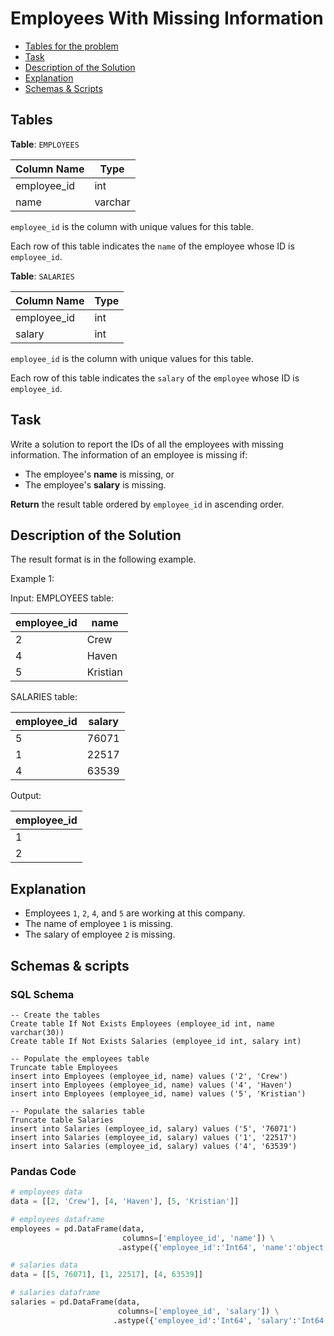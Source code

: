 # Employees With Missing Information

- [Tables for the problem](#tables)
- [Task](#task)
- [Description of the Solution](#description-of-the-solution)
- [Explanation](#explanation)
- [Schemas & Scripts](#schemas--scripts)

## Tables 

**Table**: `EMPLOYEES`

| Column Name | Type    |
|-------------|---------|
| employee_id | int     |
| name        | varchar |

`employee_id` is the column with unique values for this table.

Each row of this table indicates the `name` of the employee whose ID is `employee_id`.

**Table**: `SALARIES`

| Column Name | Type |
|-------------|------|
| employee_id | int  |
| salary      | int  |

`employee_id` is the column with unique values for this table.

Each row of this table indicates the `salary` of the `employee` whose ID is `employee_id`.

## Task

Write a solution to report the IDs of all the employees with missing information. The information of an employee is missing if:

- The employee's **name** is missing, or 
- The employee's **salary** is missing.

**Return** the result table ordered by `employee_id` in ascending order.

## Description of the Solution ##

The result format is in the following example.

Example 1:

Input: 
EMPLOYEES table:

| employee_id | name     |
|-------------|----------|
| 2           | Crew     |
| 4           | Haven    |
| 5           | Kristian |

SALARIES table:

| employee_id | salary |
|-------------|--------|
| 5           | 76071  |
| 1           | 22517  |
| 4           | 63539  |

Output: 

| employee_id |
|-------------|
| 1           |
| 2           |

## Explanation ##

- Employees `1`, `2`, `4`, and `5` are working at this company.
- The name of employee `1` is missing.
- The salary of employee `2` is missing.

## Schemas & scripts

### SQL Schema

```genericsql
-- Create the tables
Create table If Not Exists Employees (employee_id int, name varchar(30))
Create table If Not Exists Salaries (employee_id int, salary int)
    
-- Populate the employees table
Truncate table Employees
insert into Employees (employee_id, name) values ('2', 'Crew')
insert into Employees (employee_id, name) values ('4', 'Haven')
insert into Employees (employee_id, name) values ('5', 'Kristian')

-- Populate the salaries table
Truncate table Salaries
insert into Salaries (employee_id, salary) values ('5', '76071')
insert into Salaries (employee_id, salary) values ('1', '22517')
insert into Salaries (employee_id, salary) values ('4', '63539')
```

### Pandas Code

```python
# employees data
data = [[2, 'Crew'], [4, 'Haven'], [5, 'Kristian']]

# employees dataframe
employees = pd.DataFrame(data, 
                         columns=['employee_id', 'name']) \
                        .astype({'employee_id':'Int64', 'name':'object'})

# salaries data
data = [[5, 76071], [1, 22517], [4, 63539]]

# salaries dataframe
salaries = pd.DataFrame(data, 
                        columns=['employee_id', 'salary']) \
                       .astype({'employee_id':'Int64', 'salary':'Int64'})
```